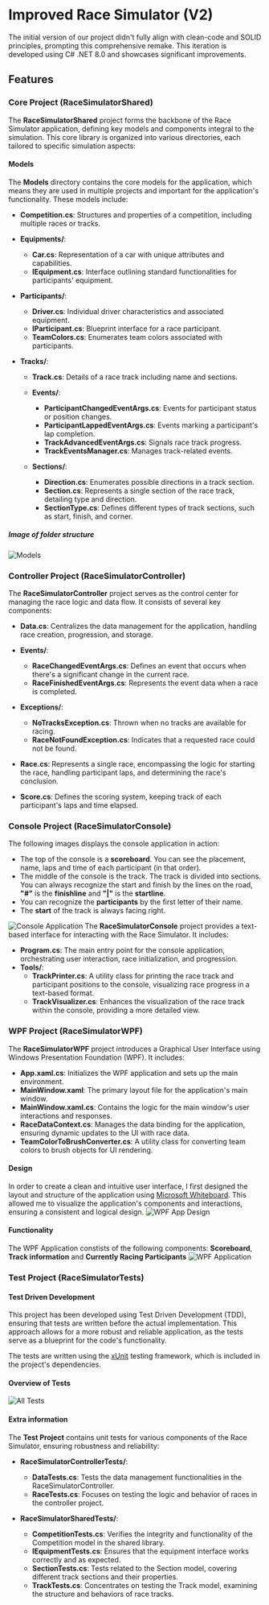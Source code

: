 # Improved Race Simulator (V2)
The initial version of our project didn't fully align with clean-code and SOLID principles, prompting this comprehensive remake. This iteration is developed using C# .NET 8.0 and showcases significant improvements.

## Features

### Core Project (RaceSimulatorShared)
The **RaceSimulatorShared** project forms the backbone of the Race Simulator application, defining key models and components integral to the simulation. This core library is organized into various directories, each tailored to specific simulation aspects:
#### Models
The **Models** directory contains the core models for the application, which means they are used in multiple projects and important for the application's functionality. These models include:
  - **Competition.cs**: Structures and properties of a competition, including multiple races or tracks.
  - **Equipments/**:
      - **Car.cs**: Representation of a car with unique attributes and capabilities.
      - **IEquipment.cs**: Interface outlining standard functionalities for participants' equipment.

  - **Participants/**:
      - **Driver.cs**: Individual driver characteristics and associated equipment.
      - **IParticipant.cs**: Blueprint interface for a race participant.
      - **TeamColors.cs**: Enumerates team colors associated with participants.

  - **Tracks/**:
      - **Track.cs**: Details of a race track including name and sections.
      - **Events/**:
        - **ParticipantChangedEventArgs.cs**: Events for participant status or position changes.
        - **ParticipantLappedEventArgs.cs**: Events marking a participant's lap completion.
        - **TrackAdvancedEventArgs.cs**: Signals race track progress.
        - **TrackEventsManager.cs**: Manages track-related events.

      - **Sections/**:
        - **Direction.cs**: Enumerates possible directions in a track section.
        - **Section.cs**: Represents a single section of the race track, detailing type and direction.
        - **SectionType.cs**: Defines different types of track sections, such as start, finish, and corner.

##### Image of folder structure
![Models](./Images/Models_Picture.png)

### Controller Project (RaceSimulatorController)
The **RaceSimulatorController** project serves as the control center for managing the race logic and data flow. It consists of several key components:
  - **Data.cs**: Centralizes the data management for the application, handling race creation, progression, and storage.
  - **Events/**:
      - **RaceChangedEventArgs.cs**: Defines an event that occurs when there's a significant change in the current race.
      - **RaceFinishedEventArgs.cs**: Represents the event data when a race is completed.

  - **Exceptions/**:
      - **NoTracksException.cs**: Thrown when no tracks are available for racing.
      - **RaceNotFoundException.cs**: Indicates that a requested race could not be found.
  
  - **Race.cs**: Represents a single race, encompassing the logic for starting the race, handling participant laps, and determining the race's conclusion.
  - **Score.cs**: Defines the scoring system, keeping track of each participant's laps and time elapsed.

### Console Project (RaceSimulatorConsole)
The following images displays the console application in action:
  - The top of the console is a **scoreboard**. You can see the placement, name, laps and time of each participant (in that order).
  - The middle of the console is the track. The track is divided into sections. You can always recognize the start and finish by the lines on the road, **"#"** is the **finishline** and **"|"** is the **startline**.
  - You can recognize the **participants** by the first letter of their name.
  - The **start** of the track is always facing right.

![Console Application](./Images/Console_Picture.png)
The **RaceSimulatorConsole** project provides a text-based interface for interacting with the Race Simulator. It includes:
  - **Program.cs**: The main entry point for the console application, orchestrating user interaction, race initialization, and progression.
  - **Tools/**:
      - **TrackPrinter.cs**: A utility class for printing the race track and participant positions to the console, visualizing race progress in a text-based format.
      - **TrackVisualizer.cs**: Enhances the visualization of the race track within the console, providing a more detailed view.
    
### WPF Project (RaceSimulatorWPF)
The **RaceSimulatorWPF** project introduces a Graphical User Interface using Windows Presentation Foundation (WPF). It includes:
  - **App.xaml.cs**: Initializes the WPF application and sets up the main environment.
  - **MainWindow.xaml**: The primary layout file for the application's main window.
  - **MainWindow.xaml.cs**: Contains the logic for the main window's user interactions and responses.
  - **RaceDataContext.cs**: Manages the data binding for the application, ensuring dynamic updates to the UI with race data.
  - **TeamColorToBrushConverter.cs**: A utility class for converting team colors to brush objects for UI rendering.
#### Design
In order to create a clean and intuitive user interface, I first designed the layout and structure of the application using [Microsoft Whiteboard](https://www.microsoft.com/en-us/microsoft-365/microsoft-whiteboard/digital-whiteboard-app). This allowed me to visualize the application's components and interactions, ensuring a consistent and logical design.
![WPF App Design](./Images/RaceSimWpfSchermOntwerp.png)

#### Functionality
The WPF Application constists of the following components: **Scoreboard**, **Track information** and **Currently Racing Participants**
![WPF Application](./Images/WPF_Picture.png)

### Test Project (RaceSimulatorTests)
#### Test Driven Development
This project has been developed using Test Driven Development (TDD), ensuring that tests are written before the actual implementation. This approach allows for a more robust and reliable application, as the tests serve as a blueprint for the code's functionality.

The tests are written using the [xUnit](https://xunit.net/) testing framework, which is included in the project's dependencies.

#### Overview of Tests
![All Tests](./Images/Tests_Picture.png)
#### Extra information
The **Test Project** contains unit tests for various components of the Race Simulator, ensuring robustness and reliability:
  - **RaceSimulatorControllerTests/**:
      - **DataTests.cs**: Tests the data management functionalities in the RaceSimulatorController.
      - **RaceTests.cs**: Focuses on testing the logic and behavior of races in the controller project.
  
  - **RaceSimulatorSharedTests/**:
      - **CompetitionTests.cs**: Verifies the integrity and functionality of the Competition model in the shared library.
      - **IEquipmentTests.cs**: Ensures that the equipment interface works correctly and as expected.
      - **SectionTests.cs**: Tests related to the Section model, covering different track sections and their properties.
      - **TrackTests.cs**: Concentrates on testing the Track model, examining the structure and behaviors of race tracks.